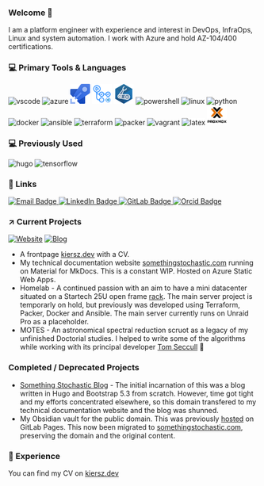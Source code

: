 ### Welcome 👋

 <link rel="stylesheet" href="https://cdn.jsdelivr.net/gh/devicons/devicon@v2.15.1/devicon.min.css"> 

I am a platform engineer with experience and interest in DevOps, InfraOps, Linux and system automation. I work with Azure and hold AZ-104/400 certifications.

### :computer: Primary Tools & Languages

<div id="skills">
  <img src="https://cdn.jsdelivr.net/gh/devicons/devicon/icons/vscode/vscode-original.svg" title="vscode" alt="vscode"  width="40" height="40" >
  <!-- <img src="https://cdn.jsdelivr.net/gh/devicons/devicon/icons/jupyter/jupyter-original.svg" title="jupyter" alt="jupyter" width="40" height="40" /> -->
  <img src="https://cdn.jsdelivr.net/gh/devicons/devicon/icons/azure/azure-original.svg" title="azure" alt="azure" width="40" height="40" />
  <img src="icons/azure-pipelines.png" title="azure pipelines" alt="azure pipelines" width="40" height="40"/>
  <img src="icons/github-actions.png" title="github actions" alt="github actions" width="40" height="40"/>
  <img src="icons/bicep.png" title="azure bicep" alt="azure bicep" width="40" height="40"/>
  <img src="https://upload.wikimedia.org/wikipedia/commons/a/af/PowerShell_Core_6.0_icon.png" title="powershell" alt="powershell" width="40" height="40"/>
  <img src="https://cdn.jsdelivr.net/gh/devicons/devicon/icons/linux/linux-original.svg" title="linux" alt="linux"  width="40" height="40" />
  <img src="https://cdn.jsdelivr.net/gh/devicons/devicon/icons/python/python-original.svg" title="python" alt="python" width="40" height="40"/>
  <!-- <img src="icons/bash.png" title="bash" alt="bash" width="40" height="40"  /> -->
  <!-- <img src="https://cdn.jsdelivr.net/gh/devicons/devicon/icons/numpy/numpy-original.svg" title="numpy" alt="numpy" width="40" height="40" /> -->
  <!-- <img src="https://cdn.jsdelivr.net/gh/devicons/devicon/icons/pandas/pandas-original.svg" title="pandas" alt="pandas" width="40" height="40" /> -->
  <img src="https://cdn.jsdelivr.net/gh/devicons/devicon/icons/docker/docker-original.svg" title="docker" alt="docker" width="40" height="40"/>
  <img src="https://cdn.jsdelivr.net/gh/devicons/devicon/icons/ansible/ansible-original.svg" title="ansible" alt="ansible" width="40" height="40"  />
  <img src="https://cdn.jsdelivr.net/gh/devicons/devicon/icons/terraform/terraform-original.svg" title="terraform" alt="terraform" width="40" height="40" />
  <img src="https://cdn.jsdelivr.net/gh/devicons/devicon/icons/packer/packer-original.svg" title="packer" alt="packer" width="40" height="40" />
  <img src="https://cdn.jsdelivr.net/gh/devicons/devicon/icons/vagrant/vagrant-original.svg" title="vagrant" alt="vagrant" width="40" height="40" />
  <img src="https://cdn.jsdelivr.net/gh/devicons/devicon/icons/latex/latex-original.svg" title="latex" alt="latex" width="40" height="40" style="background-color:#ffffff"/>
  <img src="icons/proxmox.png" title="proxmox" alt="proxmox" width="40" height="40" style="background-color:#ffffff"/>  
</div>

### :computer: Previously Used

<div id="skills-old">
  <img src="https://cdn.jsdelivr.net/gh/devicons/devicon/icons/hugo/hugo-original.svg" title="hugo" alt="hugo" width="40" height="40"/>
    <img src="https://cdn.jsdelivr.net/gh/devicons/devicon/icons/tensorflow/tensorflow-original.svg" title="tensorflow" alt="tensorflow" width="40" height="40" />
</div>

### :link: Links

<div id="badges">
  <a href="mailto:dakiersz.ud3cc@8shield.net">
    <img src="https://img.shields.io/badge/Email-red?style=for-the-badge&logo=mail.ru&logoColor=white" alt="Email Badge"/>
  </a>
  <a href="https://www.linkedin.com/in/dakiersz/">
    <img src="https://img.shields.io/badge/LinkedIn-blue?style=for-the-badge&logo=linkedin&logoColor=white" alt="LinkedIn Badge"/>
  </a>
  <a href="https://gitlab.com/DAKiersz">
    <img src="https://img.shields.io/badge/GitLab-orange?style=for-the-badge&logo=gitlab&logoColor=white" alt="GitLab Badge"/>
  </a>
  <a href="https://orcid.org/0000-0001-5787-9034">
    <img src="https://img.shields.io/badge/orcid-green?style=for-the-badge&logo=orcid&logoColor=white" alt="Orcid Badge"/>
  </a>
</div>
              
### :arrow_upper_right: Current Projects

 [![Website](https://img.shields.io/website?down_color=red&down_message=offline&label=kiersz.dev&up_color=blue&up_message=online&url=https%3A%2F%2Fkiersz.dev%2F)](https://kiersz.dev) [![Blog](https://img.shields.io/website?down_color=red&down_message=offline&label=somethingstochastic.com&up_color=blue&up_message=online&url=https%3A%2F%2Fsomethingstochastic.com%2F)](https://somethingstochastic.com)
 
- A frontpage [kiersz.dev](https://kiersz.dev) with a CV.
- My technical documentation website [somethingstochastic.com](https://somethingstochastic.com) running on Material for MkDocs. This is a constant WIP. Hosted on Azure Static Web Apps.
- Homelab - A continued passion with an aim to have a mini datacenter situated on a Startech 25U open frame [rack](https://www.startech.com/en-gb/server-management/4postrack25u). The main server project is temporarly on hold, but previously was developed using Terraform, Packer, Docker and Ansible. The main server currently runs on Unraid Pro as a placeholder.
- MOTES - An astronomical spectral reduction scruot as a legacy of my unfinished Doctorial studies. I helped to write some of the algorithms while working with its principal developer [Tom Seccull](https://github.com/tseccull) :stars:

### Completed / Deprecated Projects

- [Something Stochastic Blog](https://github.com/DAKiersz/something-stochastic-hugo) - The initial incarnation of this was a blog written in Hugo and Bootstrap 5.3 from scratch. However, time got tight and my efforts concentrated elsewhere, so this domain transfered to my technical documentation website and the blog was shunned.
- My Obsidian vault for the public domain. This was previously [hosted](https://gitlab.com/dakiersz-group/obsidian-dak-public) on GitLab Pages. This now been migrated to [somethingstochastic.com](https://somethingstochastic.com), preserving the domain and the original content.

### :satellite: Experience

You can find my CV on [kiersz.dev](https://kiersz.dev)